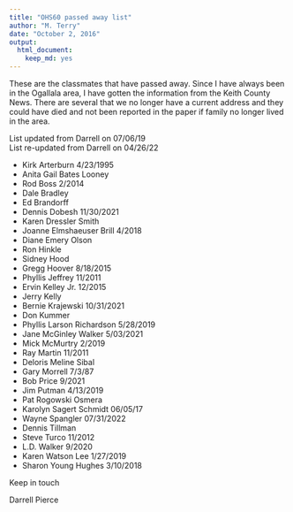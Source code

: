 ```yaml
---
title: "OHS60 passed away list"
author: "M. Terry"
date: "October 2, 2016"
output: 
  html_document: 
    keep_md: yes
---
```




These are the classmates that have passed away.  Since I have always been in the Ogallala area, I have gotten the information from the Keith County News.  There are several that we no longer have a current address and they could have died and not been reported in the paper if family no longer lived in the area.
 
List updated from Darrell on 07/06/19  
List re-updated from Darrell on 04/26/22

* Kirk Arterburn     4/23/1995
* Anita Gail Bates Looney
* Rod Boss    2/2014
* Dale Bradley
* Ed Brandorff
* Dennis Dobesh    11/30/2021
* Karen Dressler Smith
* Joanne Elmshaeuser Brill     4/2018
* Diane Emery Olson
* Ron Hinkle
* Sidney Hood
* Gregg Hoover      8/18/2015
* Phyllis Jeffrey      11/2011
* Ervin Kelley Jr.      12/2015
* Jerry Kelly
* Bernie Krajewski    10/31/2021
* Don Kummer
* Phyllis Larson Richardson     5/28/2019 
* Jane McGinley Walker    5/03/2021   
* Mick McMurtry     2/2019    
* Ray Martin     11/2011
* Deloris Meline Sibal
* Gary Morrell    7/3/87
* Bob Price    9/2021
* Jim Putman     4/13/2019
* Pat Rogowski Osmera
* Karolyn Sagert Schmidt     06/05/17
* Wayne Spangler     07/31/2022
* Dennis Tillman
* Steve Turco     11/2012
* L.D. Walker    9/2020
* Karen Watson Lee     1/27/2019
* Sharon Young Hughes     3/10/2018

Keep in touch
 
Darrell Pierce

